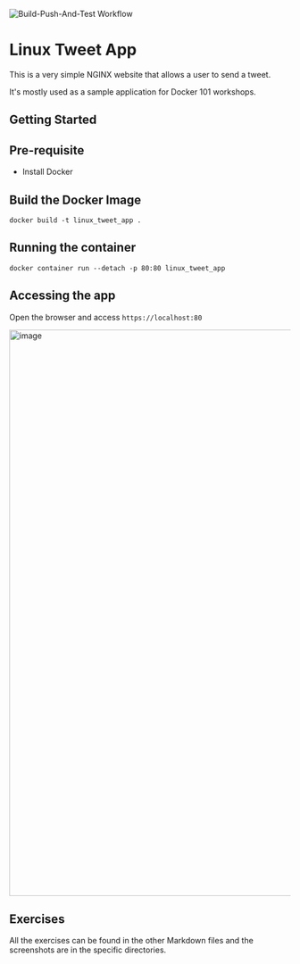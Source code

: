![Build-Push-And-Test Workflow](https://github.com/wuschelbueb/bfh-docker-ex/actions/workflows/build-push-and-deploy.yaml/badge.svg)

# Linux Tweet App

This is a very simple NGINX website that allows a user to send a tweet. 

It's mostly used as a sample application for Docker 101 workshops. 

## Getting Started

## Pre-requisite

- Install Docker

## Build the Docker Image


```
docker build -t linux_tweet_app .
```

## Running the container

```
docker container run --detach -p 80:80 linux_tweet_app
```

## Accessing the app

Open the browser and access `https://localhost:80`

<img width="1015" alt="image" src="https://github.com/user-attachments/assets/374bcf3d-fcaa-427f-b272-43223026bb0c">

## Exercises

All the exercises can be found in the other Markdown files and the screenshots are in the specific directories.